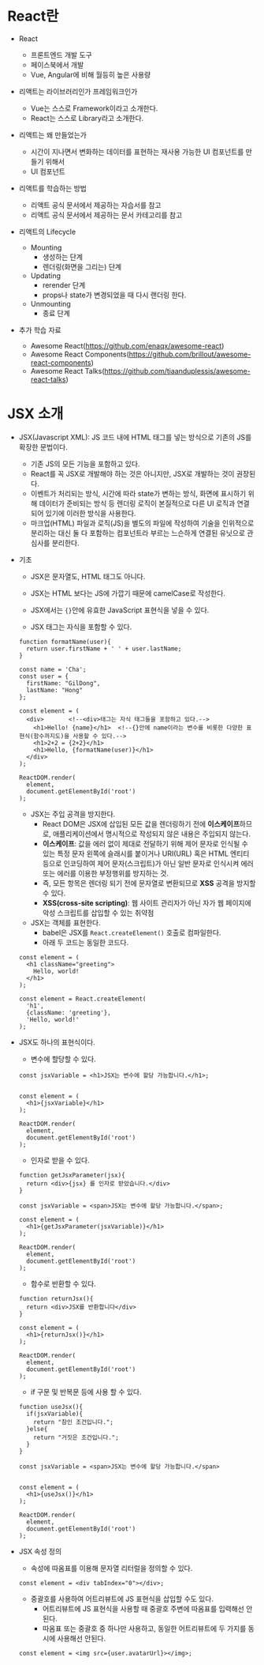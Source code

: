 # React란

- React
  - 프론트엔드 개발 도구
  - 페이스북에서 개발
  - Vue, Angular에 비해 월등히 높은 사용량



- 리액트는 라이브러리인가 프레임워크인가
  - Vue는 스스로 Framework이라고 소개한다.
  - React는 스스로 Library라고 소개한다.



- 리액트는 왜 만들었는가
  - 시간이 지나면서 변화하는 데이터를 표현하는 재사용 가능한 UI 컴포넌트를 만들기 위해서
  - UI 컴포넌트



- 리액트를 학습하는 방법
  - 리액트 공식 문서에서 제공하는 자습서를 참고
  - 리액트 공식 문서에서 제공하는 문서 카테고리를 참고



- 리액트의 Lifecycle
  - Mounting
    - 생성하는 단계
    - 렌더링(화면을 그리는) 단계
  - Updating
    - rerender 단계
    - props나 state가 변경되었을 때 다시 랜더링 한다.
  - Unmounting
    - 종료 단계



- 추가 학습 자료
  - Awesome React(https://github.com/enaqx/awesome-react)
  - Awesome React Components(https://github.com/brillout/awesome-react-components)
  - Awesome React Talks(https://github.com/tiaanduplessis/awesome-react-talks)





# JSX 소개

- JSX(Javascript XML): JS 코드 내에 HTML 태그를 넣는 방식으로 기존의 JS를 확장한 문법이다.
  - 기존 JS의 모든 기능을 포함하고 있다.
  - React를 꼭 JSX로 개발해야 하는 것은 아니지만, JSX로 개발하는 것이 권장된다.
  - 이벤트가 처리되는 방식, 시간에 따라 state가 변하는 방식, 화면에 표시하기 위해 데이터가 준비되는 방식 등 렌더링 로직이 본질적으로 다른 UI 로직과 연결되어 있기에 이러한 방식을 사용한다.
  - 마크업(HTML) 파일과 로직(JS)을 별도의 파일에 작성하여 기술을 인위적으로 분리하는 대신 둘 다 포함하는 컴포넌트라 부르는 느슨하게 연결된 유닛으로 관심사를 분리한다.



- 기초

  - JSX은 문자열도, HTML 태그도 아니다.
  - JSX는 HTML 보다는 JS에 가깝기 때문에 camelCase로 작성한다.
  - JSX에서는 `{}`안에 유효한 JavaScript 표현식을 넣을 수 있다.

  - JSX 태그는 자식을 포함할 수 있다.

  ```react
  function formatName(user){
    return user.firstName + ' ' + user.lastName;
  }
  
  const name = 'Cha';
  const user = {
    firstName: "GilDong",
    lastName: "Hong"
  };
  
  const element = (
    <div>		<!--<div>태그는 자식 태그들을 포함하고 있다.-->
      <h1>Hello! {name}</h1>  <!--{}안에 name이라는 변수를 비롯한 다양한 표현식(함수까지도)을 사용할 수 있다.-->
      <h1>2+2 = {2+2}</h1>
      <h1>Hello, {formatName(user)}</h1>
    </div>
  );
  
  ReactDOM.render(
    element,
    document.getElementById('root')
  );
  ```

  - JSX는 주입 공격을 방지한다.
    - React DOM은 JSX에 삽입된 모든 값을 렌더링하기 전에 **이스케이프**하므로, 애플리케이션에서 명시적으로 작성되지 않은 내용은 주입되지 않는다.
    - **이스케이프**: 값을 에러 없이 제대로 전달하기 위해 제어 문자로 인식될 수 있는 특정 문자 왼쪽에 슬래시를 붙이거나 URI(URL) 혹은 HTML 엔티티 등으로 인코딩하여 제어 문자(스크립트)가 아닌 일반 문자로 인식시켜 에러 또는 에러를 이용한 부정행위를 방지하는 것.
    - 즉, 모든 항목은 렌더링 되기 전에 문자열로 변환되므로 **XSS** 공격을 방지할 수 있다.
    - **XSS(cross-site scripting)**: 웹 사이트 관리자가 아닌 자가 웹 페이지에 악성 스크립트를 삽입할 수 있는 취약점
  - JSX는 객체를 표현한다.
    - babel은 JSX를 `React.createElement()` 호출로 컴파일한다.
    - 아래 두 코드는 동일한 코드다.

  ```react
  const element = (
    <h1 className="greeting">
      Hello, world!
    </h1>
  );
  
  const element = React.createElement(
    'h1',
    {className: 'greeting'},
    'Hello, world!'
  );
  ```

  



- JSX도 하나의 표현식이다.

  - 변수에 할당할 수 있다.

  ```react
  const jsxVariable = <h1>JSX는 변수에 할당 가능합니다.</h1>;
  
  
  const element = (
    <h1>{jsxVariable}</h1>
  );
  
  ReactDOM.render(
    element,
    document.getElementById('root')
  );
  ```

  - 인자로 받을 수 있다.

  ```react
  function getJsxParameter(jsx){
    return <div>{jsx} 를 인자로 받았습니다.</div>
  }
  
  const jsxVariable = <span>JSX는 변수에 할당 가능합니다.</span>;
  
  const element = (
    <h1>{getJsxParameter(jsxVariable)}</h1>
  );
  
  ReactDOM.render(
    element,
    document.getElementById('root')
  );
  ```

  - 함수로 반환할 수 있다.

  ```react
  function returnJsx(){
    return <div>JSX를 반환합니다</div>
  }
  
  const element = (
    <h1>{returnJsx()}</h1>
  );
  
  ReactDOM.render(
    element,
    document.getElementById('root')
  );
  ```

  - if 구문 및 반복문 등에 사용 할 수 있다.

  ```react
  function useJsx(){
    if(jsxVariable){
      return "참인 조건입니다.";
    }else{
      return "거짓은 조건입니다.";
    }
  }
  
  const jsxVariable = <span>JSX는 변수에 할당 가능합니다.</span>
  
  
  const element = (
    <h1>{useJsx()}</h1>
  );
  
  ReactDOM.render(
    element,
    document.getElementById('root')
  );
  ```

  

- JSX 속성 정의

  - 속성에 따옴표를 이용해 문자열 리터럴을 정의할 수 있다.

  ```react
  const element = <div tabIndex="0"></div>;
  ```

  - 중괄호를 사용하여 어트리뷰트에 JS 표현식을 삽입할 수도 있다.
    - 어트리뷰트에 JS 표현식을 사용할 때 중괄호 주변에 따옴표를 입력해선 안된다. 
    - 따옴표 또는 중괄호 중 하나만 사용하고, 동일한 어트리뷰트에 두 가지를 동시에 사용해선 안된다.

  ```react
  const element = <img src={user.avatarUrl}></img>;
  ```

  




























